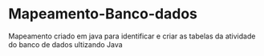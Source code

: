 # Mapeamento-Banco-dados

Mapeamento criado em java para identificar e criar as tabelas da atividade do banco de dados ultizando Java
